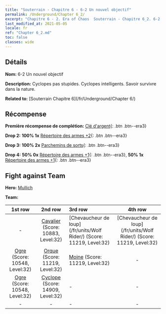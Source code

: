 ```yaml
---
title: "Souterrain - Chapitre 6 - 6-2 Un nouvel objectif"
permalink: /Underground/Chapter 6_2/
excerpt: "Chapitre 6 - 2. Era of Chaos  Souterrain - Chapitre 6_2. 6-2 Un nouvel objectif"
last_modified_at: 2021-05-05
locale: fr
ref: "Chapter 6_2.md"
toc: false
classes: wide
---
```


## Détails

 **Nom:** 6-2 Un nouvel objectif

 **Description:** Cyclopes pas stupides. Cyclopes intelligents. Savoir survivre dans la nature.

 **Related to:** [Souterrain Chapitre 6](/fr/Underground/Chapter 6/)

## Récompense

 **Première récompense de complétion:** [Clé d'argent](/ItemsFR/con_693/){: .btn .btn--era3}

 **Drop 2:** **100% 1x** [Répertoire des armes +2](/ItemsFR/mat_32/){: .btn .btn--era3}

 **Drop 3:** **100% 2x** [Parchemins de sorts](/ItemsFR/con_694/){: .btn .btn--era3}

 **Drop 4:** **50% 0x** [Répertoire des armes +1](/ItemsFR/mat_25/){: .btn .btn--era3}, **50% 1x** [Répertoire des armes +1](/ItemsFR/mat_25/){: .btn .btn--era3}


## Fight against Team
 **Hero:** [Mullich](/fr/heroes/Mullich/)

 **Team:**


  | 1st row | 2nd row | 3rd row | 4th row |
  |:----:|:----:|:----|:----:|
  | - | [Cavalier](/fr/units/Cavalier/) (Score: 10883, Level:32)  | [Chevaucheur de loup](/fr/units/Wolf Rider/) (Score: 11219, Level:32)  | [Chevaucheur de loup](/fr/units/Wolf Rider/) (Score: 11219, Level:32)  |
  | [Ogre](/fr/units/Ogre/) (Score: 10548, Level:32)  | [Orque](/fr/units/Orc/) (Score: 11219, Level:32)  | [Moine](/fr/units/Monk/) (Score: 11219, Level:32)  | - |
  | [Ogre](/fr/units/Ogre/) (Score: 10548, Level:32)  | [Cyclope](/fr/units/Cyclops/) (Score: 14909, Level:32)  | - | - |
  | - | - | - | - |


